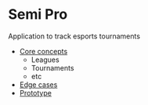 # Semi Pro

Application to track esports tournaments

* [Core concepts](/docs/concepts.md)
  * Leagues
  * Tournaments
  * etc
* [Edge cases](/docs/edge_cases.md)
* [Prototype](/docs/protype.md)
